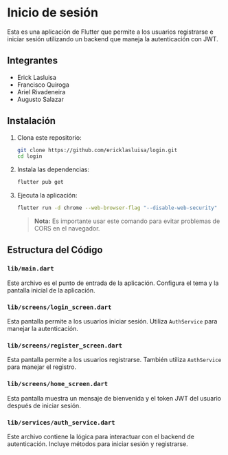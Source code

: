 # Inicio de sesión

Esta es una aplicación de Flutter que permite a los usuarios registrarse e iniciar sesión utilizando un backend que maneja la autenticación con JWT.

## Integrantes

- Erick Lasluisa
- Francisco Quiroga
- Ariel Rivadeneira
- Augusto Salazar

## Instalación

1. Clona este repositorio:

   ```sh
   git clone https://github.com/ericklasluisa/login.git
   cd login
   ```

2. Instala las dependencias:

   ```sh
   flutter pub get
   ```

3. Ejecuta la aplicación:

   ```sh
   flutter run -d chrome --web-browser-flag "--disable-web-security"
   ```

   > **Nota:**
   > Es importante usar este comando para evitar problemas de CORS en el navegador.

## Estructura del Código

### `lib/main.dart`

Este archivo es el punto de entrada de la aplicación. Configura el tema y la pantalla inicial de la aplicación.

### `lib/screens/login_screen.dart`

Esta pantalla permite a los usuarios iniciar sesión. Utiliza `AuthService` para manejar la autenticación.

### `lib/screens/register_screen.dart`

Esta pantalla permite a los usuarios registrarse. También utiliza `AuthService` para manejar el registro.

### `lib/screens/home_screen.dart`

Esta pantalla muestra un mensaje de bienvenida y el token JWT del usuario después de iniciar sesión.

### `lib/services/auth_service.dart`

Este archivo contiene la lógica para interactuar con el backend de autenticación. Incluye métodos para iniciar sesión y registrarse.
